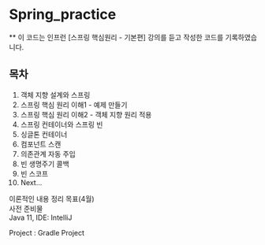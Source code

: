 # Spring_practice
** 이 코드는 인프런 [스프링 핵심원리 - 기본편] 강의를 듣고 작성한 코드를 기록하였습니다.

## 목차
1. 객체 지향 설계와 스프링
2. 스프링 핵심 원리 이해1 - 예제 만들기
3. 스프링 핵심 원리 이해2 - 객체 지향 원리 적용
4. 스프링 컨테이너와 스프링 빈
5. 싱글톤 컨테이너
6. 컴포넌트 스캔
7. 의존관계 자동 주입
8. 빈 생명주기 콜백
9. 빈 스코프
10. Next...

이론적인 내용 정리 목표(4월)  
사전 준비물  
  Java 11, IDE: IntelliJ   


Project : Gradle Project
  

